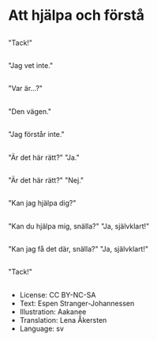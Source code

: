 # Att hjälpa och förstå

##
"Tack!"

##
"Jag vet inte."

##
"Var är...?"

##
"Den vägen."

##
"Jag förstår inte."

##
"Är det här rätt?" "Ja."

##
"Är det här rätt?" "Nej."

##
"Kan jag hjälpa dig?"

##
"Kan du hjälpa mig, snälla?"
"Ja, självklart!"

##
"Kan jag få det där, snälla?"
"Ja, självklart!"

##
"Tack!"

##
* License: CC BY-NC-SA
* Text: Espen Stranger-Johannessen
* Illustration: Aakanee
* Translation: Lena Åkersten
* Language: sv
